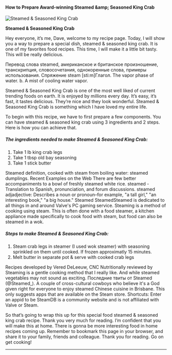             

#### How to Prepare Award-winning Steamed &amp;amp; Seasoned King Crab

![Steamed &amp; Seasoned King Crab](https://img-global.cpcdn.com/recipes/5751019601395712/751x532cq70/steamed-seasoned-king-crab-recipe-main-photo.jpg)

**Steamed &amp; Seasoned King Crab**

Hey everyone, it’s me, Dave, welcome to my recipe page. Today, I will show you a way to prepare a special dish, steamed & seasoned king crab. It is one of my favorites food recipes. This time, I will make it a little bit tasty. This will be really delicious.

Перевод слова steamed, американское и британское произношение, транскрипция, словосочетания, однокоренные слова, примеры использования. Спряжение steam \[sti:m\]Глагол. The vapor phase of water. b. A mist of cooling water vapor.

Steamed & Seasoned King Crab is one of the most well liked of current trending foods on earth. It is enjoyed by millions every day. It’s easy, it’s fast, it tastes delicious. They’re nice and they look wonderful. Steamed & Seasoned King Crab is something which I have loved my entire life.

To begin with this recipe, we have to first prepare a few components. You can have steamed & seasoned king crab using 3 ingredients and 2 steps. Here is how you can achieve that.

##### The ingredients needed to make Steamed & Seasoned King Crab:

1.  Take 1 lb king crab legs
2.  Take 1 tbsp old bay seasoning
3.  Take 1 stick butter

Steamed definition, cooked with steam from boiling water: steamed dumplings. Recent Examples on the Web There are few better accompaniments to a bowl of freshly steamed white rice. steamed - Translation to Spanish, pronunciation, and forum discussions. steamed adjadjective: Describes a noun or pronoun–for example, "a tall girl," "an interesting book," "a big house." Steamed SteamedSteamed is dedicated to all things in and around Valve's PC gaming service. Steaming is a method of cooking using steam. This is often done with a food steamer, a kitchen appliance made specifically to cook food with steam, but food can also be steamed in a wok.

##### Steps to make Steamed & Seasoned King Crab:

1.  Steam crab legs in steamer (I used wok steamer) with seasoning sprinkled on them until cooked. If frozen approximatly 15 minutes.
2.  Melt butter in separate pot & serve with cooked crab legs

Recipes developed by Vered DeLeeuw, CNC Nutritionally reviewed by Steaming is a gentle cooking method that I really like. And while steamed vegetables may not sound as exciting. Последние твиты от Steamed (@Steamed\_). A couple of cross-cultural cowboys who believe it's a God given right for everyone to enjoy steamed Chinese cuisine in Brisbane. This only suggests apps that are available on the Steam store. Shortcuts: Enter an appid to be SteamDB is a community website and is not affiliated with Valve or Steam.

So that’s going to wrap this up for this special food steamed & seasoned king crab recipe. Thank you very much for reading. I’m confident that you will make this at home. There is gonna be more interesting food in home recipes coming up. Remember to bookmark this page in your browser, and share it to your family, friends and colleague. Thank you for reading. Go on get cooking!

* * *